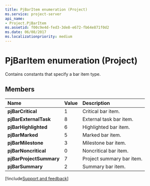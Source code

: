 ```yaml
---
title: PjBarItem enumeration (Project)
ms.service: project-server
api_name:
- Project.PjBarItem
ms.assetid: f00c9e4d-fed3-3de8-e672-fb64e871f0d2
ms.date: 06/08/2017
ms.localizationpriority: medium
---
```



# PjBarItem enumeration (Project)

Contains constants that specify a bar item type.


## Members



|Name|Value|Description|
|:-----|:-----|:-----|
|**pjBarCritical**|1|Critical bar item.|
|**pjBarExternalTask**|8|External task bar item.|
|**pjBarHighlighted**|6|Highlighted bar item.|
|**pjBarMarked**|5|Marked bar item.|
|**pjBarMilestone**|3|Milestone bar item.|
|**pjBarNoncritical**|0|Noncritical bar item.|
|**pjBarProjectSummary**|7|Project summary bar item.|
|**pjBarSummary**|2|Summary bar item.|

[!include[Support and feedback](~/includes/feedback-boilerplate.md)]
